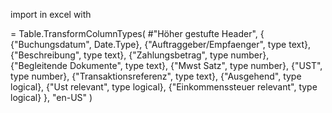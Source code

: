 import in excel with


= Table.TransformColumnTypes(
    #"Höher gestufte Header",
    {
        {"Buchungsdatum", Date.Type},
        {"Auftraggeber/Empfaenger", type text},
        {"Beschreibung", type text},
        {"Zahlungsbetrag", type number},
        {"Begleitende Dokumente", type text},
        {"Mwst Satz", type number},
        {"UST", type number},
        {"Transaktionsreferenz", type text},
        {"Ausgehend", type logical},
        {"Ust relevant", type logical},
        {"Einkommenssteuer relevant", type logical}
    },
    "en-US"
)
